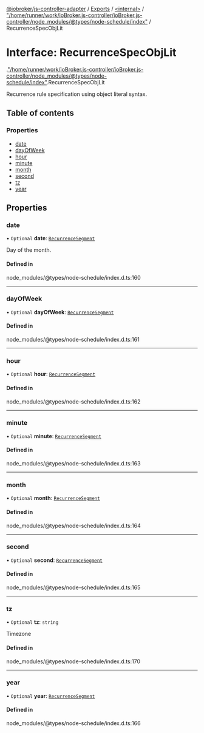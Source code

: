 [@iobroker/js-controller-adapter](../README.md) / [Exports](../modules.md) / [<internal\>](../modules/internal_.md) / ["/home/runner/work/ioBroker.js-controller/ioBroker.js-controller/node\_modules/@types/node-schedule/index"](../modules/internal_.__home_runner_work_ioBroker_js_controller_ioBroker_js_controller_node_modules__types_node_schedule_index_.md) / RecurrenceSpecObjLit

# Interface: RecurrenceSpecObjLit

[<internal>](../modules/internal_.md).["/home/runner/work/ioBroker.js-controller/ioBroker.js-controller/node_modules/@types/node-schedule/index"](../modules/internal_.__home_runner_work_ioBroker_js_controller_ioBroker_js_controller_node_modules__types_node_schedule_index_.md).RecurrenceSpecObjLit

Recurrence rule specification using object literal syntax.

## Table of contents

### Properties

- [date](internal_.__home_runner_work_ioBroker_js_controller_ioBroker_js_controller_node_modules__types_node_schedule_index_.RecurrenceSpecObjLit.md#date)
- [dayOfWeek](internal_.__home_runner_work_ioBroker_js_controller_ioBroker_js_controller_node_modules__types_node_schedule_index_.RecurrenceSpecObjLit.md#dayofweek)
- [hour](internal_.__home_runner_work_ioBroker_js_controller_ioBroker_js_controller_node_modules__types_node_schedule_index_.RecurrenceSpecObjLit.md#hour)
- [minute](internal_.__home_runner_work_ioBroker_js_controller_ioBroker_js_controller_node_modules__types_node_schedule_index_.RecurrenceSpecObjLit.md#minute)
- [month](internal_.__home_runner_work_ioBroker_js_controller_ioBroker_js_controller_node_modules__types_node_schedule_index_.RecurrenceSpecObjLit.md#month)
- [second](internal_.__home_runner_work_ioBroker_js_controller_ioBroker_js_controller_node_modules__types_node_schedule_index_.RecurrenceSpecObjLit.md#second)
- [tz](internal_.__home_runner_work_ioBroker_js_controller_ioBroker_js_controller_node_modules__types_node_schedule_index_.RecurrenceSpecObjLit.md#tz)
- [year](internal_.__home_runner_work_ioBroker_js_controller_ioBroker_js_controller_node_modules__types_node_schedule_index_.RecurrenceSpecObjLit.md#year)

## Properties

### date

• `Optional` **date**: [`RecurrenceSegment`](../modules/internal_.__home_runner_work_ioBroker_js_controller_ioBroker_js_controller_node_modules__types_node_schedule_index_.md#recurrencesegment)

Day of the month.

#### Defined in

node_modules/@types/node-schedule/index.d.ts:160

___

### dayOfWeek

• `Optional` **dayOfWeek**: [`RecurrenceSegment`](../modules/internal_.__home_runner_work_ioBroker_js_controller_ioBroker_js_controller_node_modules__types_node_schedule_index_.md#recurrencesegment)

#### Defined in

node_modules/@types/node-schedule/index.d.ts:161

___

### hour

• `Optional` **hour**: [`RecurrenceSegment`](../modules/internal_.__home_runner_work_ioBroker_js_controller_ioBroker_js_controller_node_modules__types_node_schedule_index_.md#recurrencesegment)

#### Defined in

node_modules/@types/node-schedule/index.d.ts:162

___

### minute

• `Optional` **minute**: [`RecurrenceSegment`](../modules/internal_.__home_runner_work_ioBroker_js_controller_ioBroker_js_controller_node_modules__types_node_schedule_index_.md#recurrencesegment)

#### Defined in

node_modules/@types/node-schedule/index.d.ts:163

___

### month

• `Optional` **month**: [`RecurrenceSegment`](../modules/internal_.__home_runner_work_ioBroker_js_controller_ioBroker_js_controller_node_modules__types_node_schedule_index_.md#recurrencesegment)

#### Defined in

node_modules/@types/node-schedule/index.d.ts:164

___

### second

• `Optional` **second**: [`RecurrenceSegment`](../modules/internal_.__home_runner_work_ioBroker_js_controller_ioBroker_js_controller_node_modules__types_node_schedule_index_.md#recurrencesegment)

#### Defined in

node_modules/@types/node-schedule/index.d.ts:165

___

### tz

• `Optional` **tz**: `string`

Timezone

#### Defined in

node_modules/@types/node-schedule/index.d.ts:170

___

### year

• `Optional` **year**: [`RecurrenceSegment`](../modules/internal_.__home_runner_work_ioBroker_js_controller_ioBroker_js_controller_node_modules__types_node_schedule_index_.md#recurrencesegment)

#### Defined in

node_modules/@types/node-schedule/index.d.ts:166
